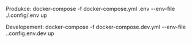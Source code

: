 Produkce:
docker-compose -f docker-compose.yml .env --env-file ./.config/.env up

Developement:
docker-compose -f docker-compose.dev.yml --env-file .\.config\.env.dev up
